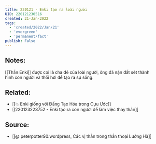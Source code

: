 ```yaml
---
title: 220121 - Enki tạo ra loài người
UID: 220121230516
created: 21-Jan-2022
tags:
  - 'created/2022/Jan/21'
  - 'evergreen'
  - 'permanent/fact'
publish: False
---
```

## Notes:
[[Thần Enki]] được coi là cha đẻ của loài người, ông đã nặn đất sét thành hình con người và thổi hơi để tạo ra sự sống.

## Related:
- [[💥 Enki giống với Đấng Tạo Hóa trong Cựu Ước]]
- [[220123223752 - Enki tạo ra con người để làm việc thay thần]]
## Source:
- [[@ peterpotter90.wordpress, Các vị thần trong thần thoại Lưỡng Hà]]


